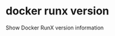 # docker runx version

<!---MARKER_GEN_START-->
Show Docker RunX version information


<!---MARKER_GEN_END-->

